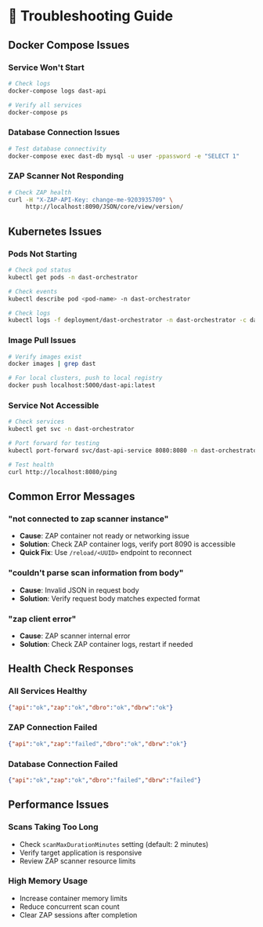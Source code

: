 # 🔧 Troubleshooting Guide

## Docker Compose Issues

### Service Won't Start
```bash
# Check logs
docker-compose logs dast-api

# Verify all services
docker-compose ps
```

### Database Connection Issues
```bash
# Test database connectivity
docker-compose exec dast-db mysql -u user -ppassword -e "SELECT 1"
```

### ZAP Scanner Not Responding
```bash
# Check ZAP health
curl -H "X-ZAP-API-Key: change-me-9203935709" \
     http://localhost:8090/JSON/core/view/version/
```

## Kubernetes Issues

### Pods Not Starting
```bash
# Check pod status
kubectl get pods -n dast-orchestrator

# Check events
kubectl describe pod <pod-name> -n dast-orchestrator

# Check logs
kubectl logs -f deployment/dast-orchestrator -n dast-orchestrator -c dast-api
```

### Image Pull Issues
```bash
# Verify images exist
docker images | grep dast

# For local clusters, push to local registry
docker push localhost:5000/dast-api:latest
```

### Service Not Accessible
```bash
# Check services
kubectl get svc -n dast-orchestrator

# Port forward for testing
kubectl port-forward svc/dast-api-service 8080:8080 -n dast-orchestrator

# Test health
curl http://localhost:8080/ping
```

## Common Error Messages

### "not connected to zap scanner instance"
- **Cause**: ZAP container not ready or networking issue
- **Solution**: Check ZAP container logs, verify port 8090 is accessible
- **Quick Fix**: Use `/reload/<UUID>` endpoint to reconnect

### "couldn't parse scan information from body"
- **Cause**: Invalid JSON in request body
- **Solution**: Verify request body matches expected format

### "zap client error"
- **Cause**: ZAP scanner internal error
- **Solution**: Check ZAP container logs, restart if needed

## Health Check Responses

### All Services Healthy
```json
{"api":"ok","zap":"ok","dbro":"ok","dbrw":"ok"}
```

### ZAP Connection Failed
```json
{"api":"ok","zap":"failed","dbro":"ok","dbrw":"ok"}
```

### Database Connection Failed
```json
{"api":"ok","zap":"ok","dbro":"failed","dbrw":"failed"}
```

## Performance Issues

### Scans Taking Too Long
- Check `scanMaxDurationMinutes` setting (default: 2 minutes)
- Verify target application is responsive
- Review ZAP scanner resource limits

### High Memory Usage
- Increase container memory limits
- Reduce concurrent scan count
- Clear ZAP sessions after completion
